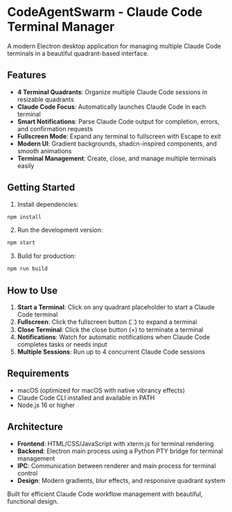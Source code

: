 # CodeAgentSwarm - Claude Code Terminal Manager

A modern Electron desktop application for managing multiple Claude Code terminals in a beautiful quadrant-based interface.

## Features

- **4 Terminal Quadrants**: Organize multiple Claude Code sessions in resizable quadrants
- **Claude Code Focus**: Automatically launches Claude Code in each terminal
- **Smart Notifications**: Parse Claude Code output for completion, errors, and confirmation requests
- **Fullscreen Mode**: Expand any terminal to fullscreen with Escape to exit
- **Modern UI**: Gradient backgrounds, shadcn-inspired components, and smooth animations
- **Terminal Management**: Create, close, and manage multiple terminals easily

## Getting Started

1. Install dependencies:
```bash
npm install
```

2. Run the development version:
```bash
npm start
```

3. Build for production:
```bash
npm run build
```

## How to Use

1. **Start a Terminal**: Click on any quadrant placeholder to start a Claude Code terminal
2. **Fullscreen**: Click the fullscreen button (⛶) to expand a terminal
3. **Close Terminal**: Click the close button (×) to terminate a terminal
4. **Notifications**: Watch for automatic notifications when Claude Code completes tasks or needs input
5. **Multiple Sessions**: Run up to 4 concurrent Claude Code sessions

## Requirements

- macOS (optimized for macOS with native vibrancy effects)
- Claude Code CLI installed and available in PATH
- Node.js 16 or higher

## Architecture

- **Frontend**: HTML/CSS/JavaScript with xterm.js for terminal rendering
- **Backend**: Electron main process using a Python PTY bridge for terminal management
- **IPC**: Communication between renderer and main process for terminal control
- **Design**: Modern gradients, blur effects, and responsive quadrant system

Built for efficient Claude Code workflow management with beautiful, functional design.